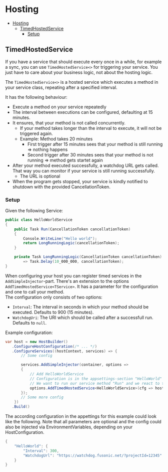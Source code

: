 # Hosting

- [Hosting](#hosting)
  - [TimedHostedService](#timedhostedservice)
    - [Setup](#setup)

## TimedHostedService

If you have a service that should execute every once in a while, for example a sync, you can use `TimedHostedService<>` for triggering your service. You just have to care about your business logic, not about the hosting logic.

The `TimedHostedService<>` is a hosted service which executes a method in your service class, repeating after a specified interval.

It has the following behaviour:
- Execute a method on your service repeatedly
- The interval between executions can be configured, defaulting at 15 minutes.
- It ensures, that your method is not called concurrently.
  - If your method takes longer than the interval to execute, it will not be triggered again.
  - Example: Method takes 20 minutes
    - First trigger after 15 minutes sees that your method is still running => nothing happens
    - Second trigger after 30 minutes sees that your method is not running => method gets startet again
- After your method executed successfully, a watchdog URL gets called. That way you can monitor if your service is still running successfully.
  - The URL is optional 
- When the program gets stopped, your service is kindly notified to shutdown with the provided CancellationToken.

### Setup
Given the following Service:
```cs
public class HelloWorldService
{
    public Task Run(CancellationToken cancellationToken)
    {
        Console.WriteLine("Hello world");
        return LongRunningLogic(cancellationToken);
    }

    private Task LongRunningLogic(CancellationToken cancellationToken) 
        => Task.Delay(10_000_000, cancellationToken);
}
```

When configuring your host you can register timed services in the `AddSimpleInjector`-part. There's an extension to the options `AddTimedHostedService<TService>`. It has a parameter for the configuration and one to call your method.  
The configuration only consists of two options:
- `Interval`: The interval in seconds in which your method should be executed. Defaults to 900 (15 minutes).
- `WatchdogUri`: The URI which should be called after a successfull run. Defaults to `null`.

Example configuration:
```cs
var host = new HostBuilder()
   .ConfigureHostConfiguration(/* ... */)
   .ConfigureServices((hostContext, services) => {
       // Some config

       services.AddSimpleInjector(container, options =>
       {
           // Add HelloWorldService
           // Configuration is in the appsettings-section "HelloWorld"
           // We want to run our service method "Run" and we react to the provided cancellation token in there.
           options.AddTimedHostedService<HelloWorldService>(cfg => hostContext.Configuration.Bind("HelloWorld", cfg), (svc, ct) => svc.Run(ct));
       });
       // Some more config
    })
   .Build()
```

The according configuration in the appettings for this example could look like the following. Note that all parameters are optional and the config could also be injected via EnvironmentVariables, depending on your HostConfiguration.
```cs
{
    "HelloWorld": {
        "Interval": 300,
        "WatchdogUrl": "https://watchdog.fusonic.net/?projectId=12345"
    }
}
```